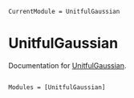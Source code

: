 ```@meta
CurrentModule = UnitfulGaussian
```

# UnitfulGaussian

Documentation for [UnitfulGaussian](https://github.com/abhro/UnitfulGaussian.jl).

```@index
```

```@autodocs
Modules = [UnitfulGaussian]
```
